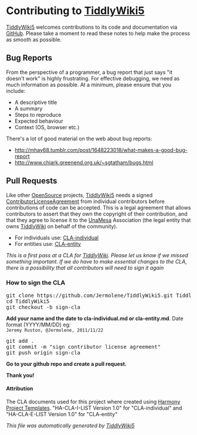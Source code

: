 <h1 class=''>
Contributing to <a class='tw-tiddlylink tw-tiddlylink-internal tw-tiddlylink-resolves' href='http://five.tiddlywiki.com/static/TiddlyWiki5.html'>
TiddlyWiki5</a></h1><div class='tw-tiddler'>
<div class='tw-transclude'>
<p>
<a class='tw-tiddlylink tw-tiddlylink-internal tw-tiddlylink-resolves' href='http://five.tiddlywiki.com/static/TiddlyWiki5.html'>
TiddlyWiki5</a> welcomes contributions to its code and documentation via <a class='tw-tiddlylink tw-tiddlylink-external' href='https://github.com/Jermolene/TiddlyWiki5'>
GitHub</a>. Please take a moment to read these notes to help make the process as smooth as possible.</p><h2 class=''>
Bug Reports</h2><p>
From the perspective of a programmer, a bug report that just says &quot;it doesn't work&quot; is highly frustrating. For effective debugging, we need as much information as possible. At a minimum, please ensure that you include:</p><ul>
<li>
A descriptive title</li><li>
A summary</li><li>
Steps to reproduce</li><li>
Expected behaviour</li><li>
Context (OS, browser etc.)</li></ul><p>
There's a lot of good material on the web about bug reports:</p><ul>
<li>
<a class='tw-tiddlylink tw-tiddlylink-external' href='http://mhay68.tumblr.com/post/1648223018/what-makes-a-good-bug-report'>
http://mhay68.tumblr.com/post/1648223018/what-makes-a-good-bug-report</a></li><li>
<a class='tw-tiddlylink tw-tiddlylink-external' href='http://www.chiark.greenend.org.uk/~sgtatham/bugs.html'>
http://www.chiark.greenend.org.uk/~sgtatham/bugs.html</a></li></ul><h2 class=''>
Pull Requests</h2><p>
Like other <a class='tw-tiddlylink tw-tiddlylink-internal tw-tiddlylink-resolves' href='http://five.tiddlywiki.com/static/OpenSource.html'>
OpenSource</a> projects, <a class='tw-tiddlylink tw-tiddlylink-internal tw-tiddlylink-resolves' href='http://five.tiddlywiki.com/static/TiddlyWiki5.html'>
TiddlyWiki5</a> needs a signed <a class='tw-tiddlylink tw-tiddlylink-internal tw-tiddlylink-missing' href='http://five.tiddlywiki.com/static/ContributorLicenseAgreement.html'>
ContributorLicenseAgreement</a> from individual contributors before contributions of code can be accepted. This is a legal agreement that allows contributors  to assert that they own the copyright of their contribution, and that they agree to license it to the <a class='tw-tiddlylink tw-tiddlylink-internal tw-tiddlylink-missing' href='http://five.tiddlywiki.com/static/UnaMesa.html'>
UnaMesa</a> Association (the legal entity that owns <a class='tw-tiddlylink tw-tiddlylink-internal tw-tiddlylink-resolves' href='http://five.tiddlywiki.com/static/TiddlyWiki.html'>
TiddlyWiki</a> on behalf of the community).</p><ul>
<li>
For individuals use: <a class='tw-tiddlylink tw-tiddlylink-external' href='https://github.com/Jermolene/TiddlyWiki5/tree/master/licenses/cla-individual.md'>
CLA-individual</a></li><li>
For entities use: <a class='tw-tiddlylink tw-tiddlylink-external' href='https://github.com/Jermolene/TiddlyWiki5/tree/master/licenses/cla-entity.md'>
CLA-entity</a></li></ul><p>
<em>
This is a first pass at a CLA for <a class='tw-tiddlylink tw-tiddlylink-internal tw-tiddlylink-resolves' href='http://five.tiddlywiki.com/static/TiddlyWiki.html'>
TiddlyWiki</a>. Please let us know if we missed something important. If we do have to make essential changes to the CLA, there is a possibility that all contributors will need to sign it again</em></p><h3 class=''>
How to sign the CLA</h3><pre>
git clone https://github.com/Jermolene/TiddlyWiki5.git TiddlyWiki5
cd TiddlyWiki5
git checkout -b sign-cla</pre><p>
<strong>
Add your name and the date to cla-individual.md or cla-entity.md</strong>. Date format (YYYY/MM/DD)
eg: <code>
Jeremy Ruston, @Jermolene, 2011/11/22</code></p><pre>
git add .
git commit -m &quot;sign contributor license agreement&quot;
git push origin sign-cla</pre><p>
<strong>
Go to your github repo and create a pull request.</strong></p><p>
<strong>
Thank you!</strong></p><h4 class=''>
Attribution</h4><p>
The CLA documents used for this project where created using <a class='tw-tiddlylink tw-tiddlylink-external' href='http://www.harmonyagreements.org'>
Harmony Project Templates</a>. &quot;HA-CLA-I-LIST Version 1.0&quot; for &quot;CLA-individual&quot; and &quot;HA-CLA-E-LIST Version 1.0&quot; for &quot;CLA-entity&quot;
</p></div></div><p>
<em>
This file was automatically generated by <a class='tw-tiddlylink tw-tiddlylink-internal tw-tiddlylink-resolves' href='http://five.tiddlywiki.com/static/TiddlyWiki5.html'>
TiddlyWiki5</a></em>
</p>